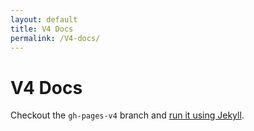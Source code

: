 ```yaml
---
layout: default
title: V4 Docs
permalink: /V4-docs/
---
```


# V4 Docs

Checkout the `gh-pages-v4` branch and [run it using Jekyll](https://help.github.com/articles/setting-up-your-pages-site-locally-with-jekyll/).